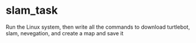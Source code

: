 # slam_task
Run the Linux system, then write all the commands to download turtlebot, slam, nevegation, and create a map and save it
